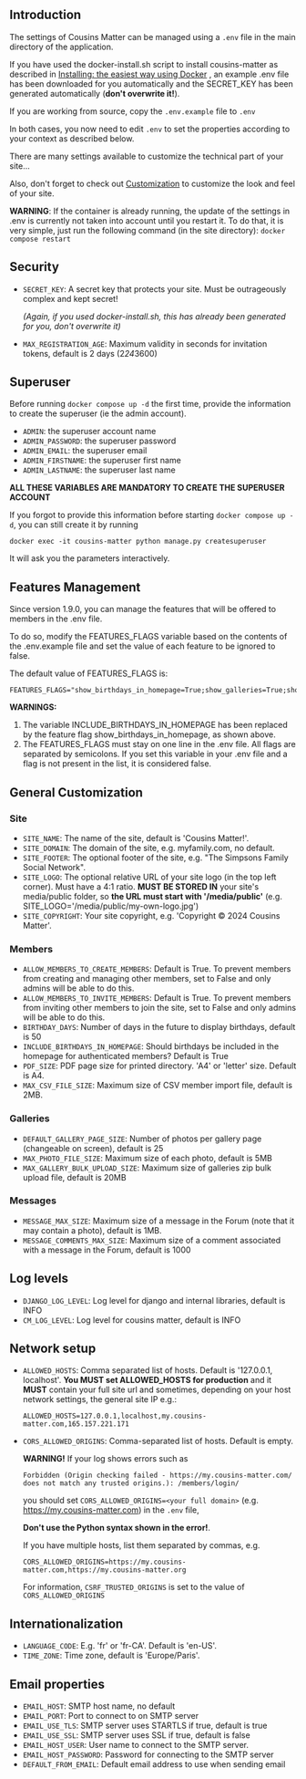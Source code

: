## Introduction
The settings of Cousins Matter can be managed using a `.env` file in the main directory of the application.

If you have used the docker-install.sh script to install cousins-matter as described in [Installing: the easiest way using Docker](https://github.com/leolivier/cousins-matter/wiki#the-easiest-way-to-run-cousins-matter-docker) , an example .env file has been downloaded for you automatically and the SECRET_KEY has been generated automatically (**don't overwrite it!**).

If you are working from source, copy the `.env.example` file to `.env` 

In both cases, you now need to edit `.env` to set the properties according to your context as described below.

There are many settings available to customize the technical part of your site... 

Also, don't forget to check out [Customization](https://github.com/leolivier/cousins-matter/wiki/Customization) to customize the look and feel of your site.

**WARNING**: If the container is already running, the update of the settings in .env is currently not taken into account until you restart it. 
To do that, it is very simple, just run the following command (in the site directory): `docker compose restart`

## Security
* `SECRET_KEY`: A secret key that protects your site. Must be outrageously complex and kept secret!

  _(Again, if you used docker-install.sh, this has already been generated for you, don't overwrite it)_
* `MAX_REGISTRATION_AGE`: Maximum validity in seconds for invitation tokens, default is 2 days (2*24*3600)

## Superuser
Before running `docker compose up -d` the first time, provide the information to create the superuser (ie the admin account).
* `ADMIN`: the superuser account name
* `ADMIN_PASSWORD`: the superuser password
* `ADMIN_EMAIL`: the superuser email
* `ADMIN_FIRSTNAME`: the superuser first name
* `ADMIN_LASTNAME`: the superuser last name

**ALL THESE VARIABLES ARE MANDATORY TO CREATE THE SUPERUSER ACCOUNT**

If you forgot to provide this information before starting `docker compose up -d`, you can still create it by running 
```
docker exec -it cousins-matter python manage.py createsuperuser
```
It will ask you the parameters interactively.

## Features Management
Since version 1.9.0, you can manage the features that will be offered to members in the .env file.

To do so, modify the FEATURES_FLAGS variable based on the contents of the .env.example file and set the value of each feature to be ignored to false.

The default value of FEATURES_FLAGS is:
```
FEATURES_FLAGS="show_birthdays_in_homepage=True;show_galleries=True;show_forums=True;show_chats=True;show_classified_ads=True;show_polls=True;show_event_planners=True;show_pages=True;show_treasures=True;show_privacy_policy=True;show_site_stats=True;show_import_members=True;show_export_members=True"`
```
**WARNINGS:**
1. The variable INCLUDE_BIRTHDAYS_IN_HOMEPAGE has been replaced by the feature flag show_birthdays_in_homepage, as shown above.
2. The FEATURES_FLAGS must stay on one line in the .env file. All flags are separated by semicolons. If you set this variable in your .env file and a flag is not present in the list, it is considered false.

## General Customization
### Site
* `SITE_NAME`: The name of the site, default is 'Cousins Matter!'.
* `SITE_DOMAIN`: The domain of the site, e.g. myfamily.com, no default.
* `SITE_FOOTER`: The optional footer of the site, e.g. "The Simpsons Family Social Network".
* `SITE_LOGO`: The optional relative URL of your site logo (in the top left corner). Must have a 4:1 ratio. **MUST BE STORED IN** your site's media/public folder, so **the URL must start with '/media/public'** (e.g. SITE_LOGO='/media/public/my-own-logo.jpg')
* `SITE_COPYRIGHT`: Your site copyright, e.g. 'Copyright © 2024 Cousins Matter'.
### Members
* `ALLOW_MEMBERS_TO_CREATE_MEMBERS`: Default is True. To prevent members from creating and managing other members, set to False and only admins will be able to do this.
* `ALLOW_MEMBERS_TO_INVITE_MEMBERS`: Default is True. To prevent members from inviting other members to join the site, set to False and only admins will be able to do this.
* `BIRTHDAY_DAYS`: Number of days in the future to display birthdays, default is 50
* `INCLUDE_BIRTHDAYS_IN_HOMEPAGE`: Should birthdays be included in the homepage for authenticated members? Default is True
* `PDF_SIZE`: PDF page size for printed directory. 'A4' or 'letter' size. Default is A4.
* `MAX_CSV_FILE_SIZE`: Maximum size of CSV member import file, default is 2MB.
### Galleries
* `DEFAULT_GALLERY_PAGE_SIZE`: Number of photos per gallery page (changeable on screen), default is 25
* `MAX_PHOTO_FILE_SIZE`: Maximum size of each photo, default is 5MB
* `MAX_GALLERY_BULK_UPLOAD_SIZE`: Maximum size of galleries zip bulk upload file, default is 20MB
### Messages
* `MESSAGE_MAX_SIZE`: Maximum size of a message in the Forum (note that it may contain a photo), default is 1MB.
* `MESSAGE_COMMENTS_MAX_SIZE`: Maximum size of a comment associated with a message in the Forum, default is 1000

## Log levels
* `DJANGO_LOG_LEVEL`: Log level for django and internal libraries, default is INFO
* `CM_LOG_LEVEL`: Log level for cousins matter, default is INFO

## Network setup
* `ALLOWED_HOSTS`: Comma separated list of hosts. Default is '127.0.0.1, localhost'. __You MUST set ALLOWED_HOSTS for production__ and it __MUST__ contain your full site url and sometimes, depending on your host network settings, the general site IP e.g.:

  `ALLOWED_HOSTS=127.0.0.1,localhost,my.cousins-matter.com,165.157.221.171`

* `CORS_ALLOWED_ORIGINS`: Comma-separated list of hosts. Default is empty. 

  __WARNING!__
  If your log shows errors such as

  `Forbidden (Origin checking failed - https://my.cousins-matter.com/ does not match any trusted origins.): /members/login/`

  you should set `CORS_ALLOWED_ORIGINS=<your full domain>` (e.g. https://my.cousins-matter.com) in the `.env` file, 

  __Don't use the Python syntax shown in the  error!__. 

  If you have multiple hosts, list them separated by commas, e.g.  

  `CORS_ALLOWED_ORIGINS=https://my.cousins-matter.com,https://my.cousins-matter.org`

  For information, `CSRF_TRUSTED_ORIGINS` is set to the value of `CORS_ALLOWED_ORIGINS`

## Internationalization
* `LANGUAGE_CODE`: E.g. 'fr' or 'fr-CA'. Default is 'en-US'.
* `TIME_ZONE`: Time zone, default is 'Europe/Paris'.

## Email properties
* `EMAIL_HOST`: SMTP host name, no default
* `EMAIL_PORT`: Port to connect to on SMTP server
* `EMAIL_USE_TLS`: SMTP server uses STARTLS if true, default is true
* `EMAIL_USE_SSL`: SMTP server uses SSL if true, default is false
* `EMAIL_HOST_USER`: User name to connect to the SMTP server.
* `EMAIL_HOST_PASSWORD`: Password for connecting to the SMTP server
* `DEFAULT_FROM_EMAIL`: Default email address to use when sending email
